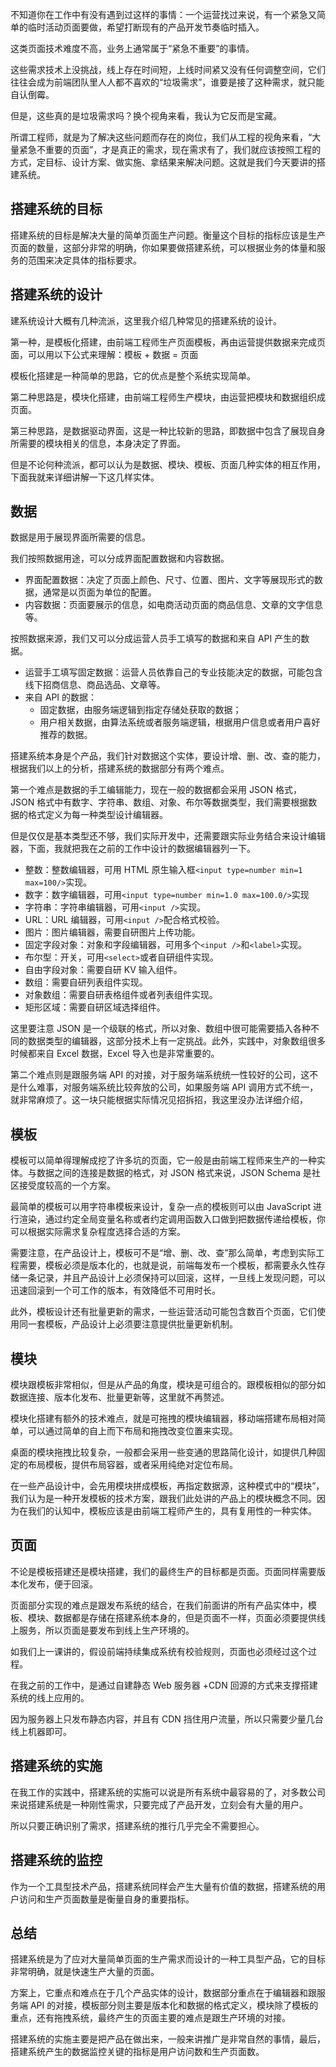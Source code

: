 不知道你在工作中有没有遇到过这样的事情：一个运营找过来说，有一个紧急又简单的临时活动页面要做，希望打断现有的产品开发节奏临时插入。

这类页面技术难度不高，业务上通常属于“紧急不重要”的事情。

这些需求技术上没挑战，线上存在时间短，上线时间紧又没有任何调整空间，它们往往会成为前端团队里人人都不喜欢的“垃圾需求”，谁要是接了这种需求，就只能自认倒霉。

但是，这些真的是垃圾需求吗？换个视角来看，我认为它反而是宝藏。

所谓工程师，就是为了解决这些问题而存在的岗位，我们从工程的视角来看，“大量紧急不重要的页面”，才是真正的需求，现在需求有了，我们就应该按照工程的方式，定目标、设计方案、做实施、拿结果来解决问题。这就是我们今天要讲的搭建系统。

## 搭建系统的目标
搭建系统的目标是解决大量的简单页面生产问题。衡量这个目标的指标应该是生产页面的数量，这部分非常的明确，你如果要做搭建系统，可以根据业务的体量和服务的范围来决定具体的指标要求。

## 搭建系统的设计
建系统设计大概有几种流派，这里我介绍几种常见的搭建系统的设计。

第一种，是模板化搭建，由前端工程师生产页面模板，再由运营提供数据来完成页面，可以用以下公式来理解：模板 + 数据 = 页面

模板化搭建是一种简单的思路，它的优点是整个系统实现简单。

第二种思路是，模块化搭建，由前端工程师生产模块，由运营把模块和数据组织成页面。

第三种思路，是数据驱动界面，这是一种比较新的思路，即数据中包含了展现自身所需要的模块相关的信息，本身决定了界面。

但是不论何种流派，都可以认为是数据、模块、模板、页面几种实体的相互作用，下面我就来详细讲解一下这几样实体。

## 数据
数据是用于展现界面所需要的信息。

我们按照数据用途，可以分成界面配置数据和内容数据。
- 界面配置数据：决定了页面上颜色、尺寸、位置、图片、文字等展现形式的数据，通常是以页面为单位的配置。
- 内容数据：页面要展示的信息，如电商活动页面的商品信息、文章的文字信息等。

按照数据来源，我们又可以分成运营人员手工填写的数据和来自 API 产生的数据。
- 运营手工填写固定数据：运营人员依靠自己的专业技能决定的数据，可能包含线下招商信息、商品选品、文章等。
- 来自 API 的数据：
    - 固定数据，由服务端逻辑到指定存储处获取的数据；
    - 用户相关数据，由算法系统或者服务端逻辑，根据用户信息或者用户喜好推荐的数据。

搭建系统本身是个产品，我们针对数据这个实体，要设计增、删、改、查的能力，根据我们以上的分析，搭建系统的数据部分有两个难点。

第一个难点是数据的手工编辑能力，现在一般的数据都会采用 JSON 格式，JSON 格式中有数字、字符串、数组、对象、布尔等数据类型，我们需要根据数据的格式定义为每一种类型设计编辑器。

但是仅仅是基本类型还不够，我们实际开发中，还需要跟实际业务结合来设计编辑器，下面，我就把我在之前的工作中设计的数据编辑器列一下。
- 整数：整数编辑器，可用 HTML 原生输入框`<input type=number min=1 max=100/>`实现。
- 数字：数字编辑器，可用`<input type=number min=1.0 max=100.0/>`实现
- 字符串：字符串编辑器，可用`<input />`实现。
- URL：URL 编辑器，可用`<input />`配合格式校验。
- 图片：图片编辑器，需要自研图片上传功能。
- 固定字段对象：对象和字段编辑器，可用多个`<input />`和`<label>`实现。
- 布尔型：开关，可用`<select>`或者自研组件实现。
- 自由字段对象：需要自研 KV 输入组件。
- 数组：需要自研列表组件实现。
- 对象数组：需要自研表格组件或者列表组件实现。
- 矩形区域：需要自研区域选择组件。

这里要注意 JSON 是一个级联的格式，所以对象、数组中很可能需要插入各种不同的数据类型的编辑器，这部分技术上有一定挑战。此外，实践中，对象数组很多时候都来自 Excel 数据，Excel 导入也是非常重要的。

第二个难点则是跟服务端 API 的对接，对于服务端系统统一性较好的公司，这不是什么难事，对服务端系统比较奔放的公司，如果服务端 API 调用方式不统一，就非常麻烦了。这一块只能根据实际情况见招拆招，我这里没办法详细介绍，

## 模板
模板可以简单得理解成挖了许多坑的页面，它一般是由前端工程师来生产的一种实体。与数据之间的连接是数据的格式，对 JSON 格式来说，JSON Schema 是社区接受度较高的一个方案。

最简单的模板可以用字符串模板来设计，复杂一点的模板则可以由 JavaScript 进行渲染，通过约定全局变量名称或者约定调用函数入口做到把数据传递给模板，你可以根据实际需求复杂程度选择合适的方案。

需要注意，在产品设计上，模板可不是“增、删、改、查”那么简单，考虑到实际工程需要，模板必须是版本化的，也就是说，前端每发布一个模板，都需要永久性存储一条记录，并且产品设计上必须保持可以回滚，这样，一旦线上发现问题，可以迅速回滚到一个可工作的版本，有效降低不可用时长。

此外，模板设计还有批量更新的需求，一些运营活动可能包含数百个页面，它们使用同一套模板，产品设计上必须要注意提供批量更新机制。

## 模块
模块跟模板非常相似，但是从产品的角度，模块是可组合的。跟模板相似的部分如数据连接、版本化发布、批量更新等，这里就不再赘述。

模块化搭建有额外的技术难点，就是可拖拽的模块编辑器，移动端搭建布局相对简单，可以通过简单的自上而下布局和拖拽改变位置来实现。

桌面的模块拖拽比较复杂，一般都会采用一些变通的思路简化设计，如提供几种固定的布局模板，提供布局容器，或者采用纯绝对定位布局。

在一些产品设计中，会先用模块拼成模板，再指定数据源，这种模式中的“模块”，我们认为是一种开发模板的技术方案，跟我们此处讲的产品上的模块概念不同。因为在我们的认知中，模板应该是由前端工程师产生的，具有复用性的一种实体。

## 页面
不论是模板搭建还是模块搭建，我们的最终生产的目标都是页面。页面同样需要版本化发布，便于回滚。

页面部分实现的难点是跟发布系统的结合，在我们前面讲的所有产品实体中，模板、模块、数据都是存储在搭建系统本身的，但是页面不一样，页面必须要提供线上服务，所以页面是要发布到线上生产环境的。

如我们上一课讲的，假设前端持续集成系统有校验规则，页面也必须经过这个过程。

在我之前的工作中，是通过自建静态 Web 服务器 +CDN 回源的方式来支撑搭建系统的线上应用的。

因为服务器上只发布静态内容，并且有 CDN 挡住用户流量，所以只需要少量几台线上机器即可。

## 搭建系统的实施
在我工作的实践中，搭建系统的实施可以说是所有系统中最容易的了，对多数公司来说搭建系统是一种刚性需求，只要完成了产品开发，立刻会有大量的用户。

所以只要正确识别了需求，搭建系统的推行几乎完全不需要担心。

## 搭建系统的监控
作为一个工具型技术产品，搭建系统同样会产生大量有价值的数据，搭建系统的用户访问和生产页面数量是衡量自身的重要指标。

## 总结
搭建系统是为了应对大量简单页面的生产需求而设计的一种工具型产品，它的目标非常明确，就是快速生产大量的页面。

方案上，它重点和难点在于几个产品实体的设计，数据部分重点在于编辑器和跟服务端 API 的对接，模板部分则主要是版本化和数据的格式定义，模块除了模板的重点，还有拖拽系统，最终产生的页面主要的难点是跟生产环境的对接。

搭建系统的实施主要是把产品在做出来，一般来讲推广是非常自然的事情，最后，搭建系统产生的数据监控关键的指标是用户访问数和生产页面数。